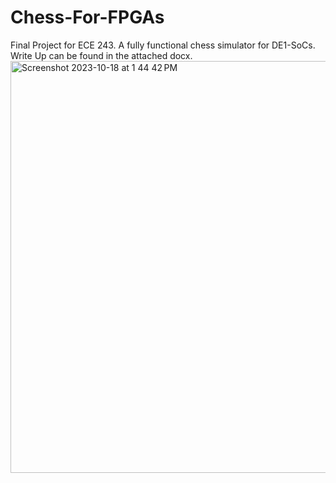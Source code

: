 # Chess-For-FPGAs
Final Project for ECE 243. A fully functional chess simulator for DE1-SoCs. 
Write Up can be found in the attached docx.
<img width="659" alt="Screenshot 2023-10-18 at 1 44 42 PM" src="https://github.com/devJim03/Chess-For-FPGAs/assets/70818902/61ffa1ee-0fb2-4087-af87-7876d5aab47f">
